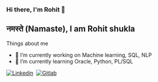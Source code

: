 ### Hi there, I'm Rohit 👋


## नमस्ते (Namaste), I am Rohit shukla
Things about me
- 🔭 I’m currently working on Machine learning, SQL, NLP
- 🌱 I’m currently learning Oracle, Python, PL/SQL

 [![Linkedin](https://img.shields.io/badge/LinkedIn-0077B5?style=for-the-badge&logo=linkedin&logoColor=white)](https://www.linkedin.com/in/rohitshukla001/)&nbsp; <a href="https://gitlab.com/rohitshukla001/"> <img alt="Gitlab" src="https://img.shields.io/badge/GitLab-330F63?style=for-the-badge&logo=gitlab&logoColor=white"/>
</a>

